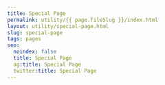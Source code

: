```yaml
---
title: Special Page
permalink: utility/{{ page.fileSlug }}/index.html
layout: utility/special-page.html
slug: special-page
tags: pages
seo:
  noindex: false
  title: Special Page
  og:title: Special Page
  twitter:title: Special Page
---
```



